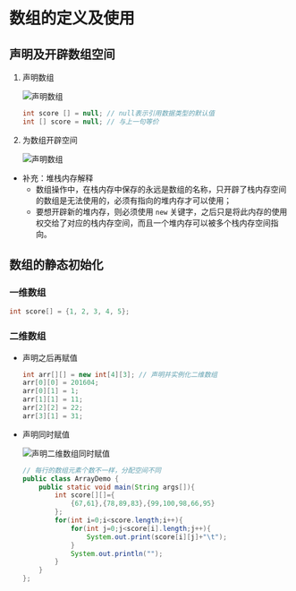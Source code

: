 # 数组的定义及使用

## 声明及开辟数组空间

1. 声明数组

    ![声明数组](./assets/declare-array.jpg)
    ```java
    int score [] = null; // null表示引用数据类型的默认值
    int [] score = null; // 与上一句等价
    ```

2. 为数组开辟空间

    ![声明数组](./assets/allocate-memory-to-array.jpg)

* 补充：堆栈内存解释
  * 数组操作中，在栈内存中保存的永远是数组的名称，只开辟了栈内存空间的数组是无法使用的，必须有指向的堆内存才可以使用；
  * 要想开辟新的堆内存，则必须使用 `new` 关键字，之后只是将此内存的使用权交给了对应的栈内存空间，而且一个堆内存可以被多个栈内存空间指向。

## 数组的静态初始化

### 一维数组

```java
int score[] = {1, 2, 3, 4, 5};
```

### 二维数组

* 声明之后再赋值
    ```java
    int arr[][] = new int[4][3]; // 声明并实例化二维数组
    arr[0][0] = 201604;
    arr[0][1] = 1;
    arr[1][1] = 11;
    arr[2][2] = 22;
    arr[3][1] = 31;
    ```
* 声明同时赋值

    ![声明二维数组同时赋值](./assets/init-2d-array.jpg)
    ```java
    // 每行的数组元素个数不一样，分配空间不同
    public class ArrayDemo {
        public static void main(String args[]){
            int score[][]={
                {67,61},{78,89,83},{99,100,98,66,95}
            };
            for(int i=0;i<score.length;i++){
                for(int j=0;j<score[i].length;j++){
                    System.out.print(score[i][j]+"\t");
                }
                System.out.println("");
            }
        }
    };
    ```
